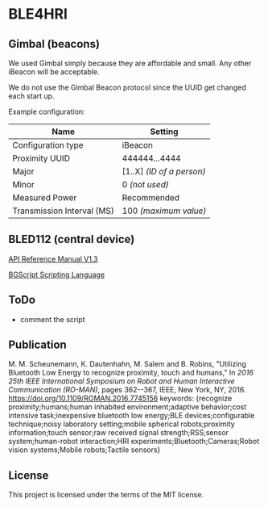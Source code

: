 # BLE4HRI #

## Gimbal (beacons) ##
We used Gimbal simply because they are affordable and small. Any other iBeacon will be acceptable. 

We do not use the Gimbal Beacon protocol since the UUID get changed each start up.

Example configuration:

| Name        | Setting           |
| -------------- |------------------|
| Configuration type      | iBeacon |
| Proximity UUID           | 444444...4444 |
| Major | [1..X] _(ID of a person)_ |
| Minor |  0 _(not used)_|
| Measured Power | Recommended |
| Transmission Interval (MS) | 100 _(maximum value)_|


## BLED112 (central device) ##

[API Reference Manual V1.3](http://www.silabs.com/Support%20Documents/RegisteredDocs/Bluetooth_Smart_Software-BLE-1.3-API-RM.pdf)

[BGScript Scripting Language](https://www.silabs.com/Support%20Documents/RegisteredDocs/UG209.pdf)

## ToDo ##
- comment the script

## Publication ##
M. M. Scheunemann, K. Dautenhahn, M. Salem and B. Robins, "Utilizing Bluetooth Low Energy to recognize proximity, touch and humans," In *2016 25th IEEE International Symposium on Robot and Human Interactive Communication (RO-MAN)*, pages 362--367, IEEE, New York, NY, 2016.
https://doi.org/10.1109/ROMAN.2016.7745156
keywords: {recognize proximity;humans;human inhabited environment;adaptive behavior;cost intensive task;inexpensive bluetooth low energy;BLE devices;configurable technique;noisy laboratory setting;mobile spherical robots;proximity information;touch sensor;raw received signal strength;RSS;sensor system;human-robot interaction;HRI experiments;Bluetooth;Cameras;Robot vision systems;Mobile robots;Tactile sensors}


## License ##
This project is licensed under the terms of the MIT license.
